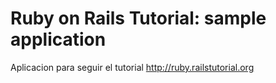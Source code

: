 # Ruby on Rails Tutorial: sample application

Aplicacion para seguir el tutorial http://ruby.railstutorial.org
